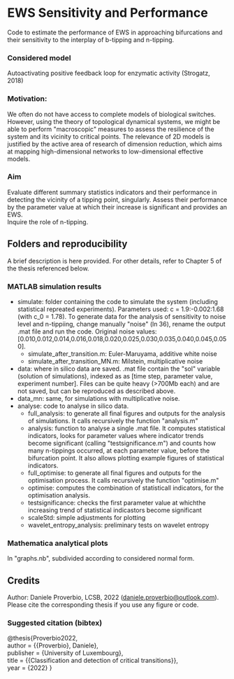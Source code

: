 # EWS Sensitivity and Performance

Code to estimate the performance of EWS in approaching bifurcations and their sensitivity to the interplay of b-tipping and n-tipping.

### Considered model
Autoactivating positive feedback loop for enzymatic activity (Strogatz, 2018)


### Motivation: 
We often do not have access to complete models of biological switches. However, using the theory of topological dynamical systems, we might be able to perform "macroscopic" measures to assess the resilience of the system and its vicinity to critical points. The relevance of 2D models is justified by the active area of research of dimension reduction, which aims at mapping high-dimensional networks to low-dimensional effective models.  

### Aim 
Evaluate different summary statistics indicators and their performance in detecting the vicinity of a tipping point, singularly. 
Assess their performance by the parameter value at which  their increase is significant and provides an EWS.  
Inquire the role of n-tipping.

## Folders and reproducibility

A brief description is here provided. For other details, refer to Chapter 5 of the thesis referenced below.

### MATLAB simulation results
- simulate: folder containing the code to simulate the system (including statistical repreated experiments). Parameters used: c = 1.9:-0.002:1.68 (with c_0 = 1.78). To generate data for the analysis of sensitivity to noise level and n-tippiing, change manually "noise" (ln 36), rename the output .mat file and run the code. Original noise values: [0.010,0.012,0.014,0.016,0.018,0.020,0.025,0.030,0.035,0.040,0.045,0.050]. 
  * simulate_after_transition.m: Euler-Maruyama, additive white noise
  * simulate_after_transition_MN.m: Milstein, multiplicative noise
- data: where in silico data are saved. .mat file contain the "sol" variable (solution of simulations), indexed as as [time step, parameter value, experiment number]. Files can be quite heavy (>700Mb each) and are not saved, but can be reproduced as described above.
- data_mn: same, for simulations with multiplicative noise.
- analyse: code to analyse in silico data.
  * full_analysis: to generate all final figures and outputs for the analysis of simulations. It calls recursively the function "analysis.m"
  * analysis: function to analyse a single .mat file. It computes statistical indicators, looks for parameter values where indicator trends become significant (calling "testsignificance.m") and counts how many n-tippings occurred, at each parameter value, before the bifurcation point. It also allows plotting example figures of  statistical indicators.
  * full_optimise: to generate all final figures and outputs for the optimisation process. It calls recursively the function "optimise.m"
  * optimise: computes the combination of statisticall indicators, for the optimisation analysis.
  * testsignificance: checks the first parameter value at whichthe increasing trend of statistical indicastors become significant
  * scaleStd: simple adjustments for plotting
  * wavelet_entropy_analysis: preliminary tests on wavelet entropy

### Mathematica analytical plots
In "graphs.nb", subdivided according to considered normal form.



## Credits
Author: Daniele Proverbio, LCSB, 2022 (daniele.proverbio@outlook.com).
Please cite the corresponding thesis if you use any figure or code.

### Suggested citation (bibtex)
@thesis{Proverbio2022,   
author = {{Proverbio}, Daniele},   
publisher = {University of Luxembourg},   
title = {{Classification and detection of critical transitions}},   
year = {2022}
}
